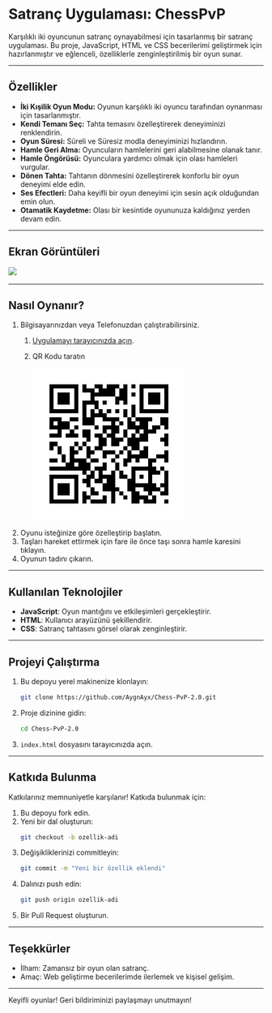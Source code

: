 # Satranç Uygulaması: ChessPvP

Karşılıklı iki oyuncunun satranç oynayabilmesi için tasarlanmış bir satranç uygulaması. Bu proje, JavaScript, HTML ve CSS becerilerimi geliştirmek için hazırlanmıştır ve eğlenceli, özelliklerle zenginleştirilmiş bir oyun sunar.

---

## Özellikler

- **İki Kışilik Oyun Modu:** Oyunun karşılıklı iki oyuncu tarafından oynanması için tasarlanmıştır.
- **Kendi Temanı Seç:** Tahta temasını özelleştirerek deneyiminizi renklendirin.
- **Oyun Süresi:** Süreli ve Süresiz modla deneyiminizi hızlandırın.
- **Hamle Geri Alma:** Oyuncuların hamlelerini geri alabilmesine olanak tanır.
- **Hamle Öngörüsü:** Oyunculara yardımcı olmak için olası hamleleri vurgular.
- **Dönen Tahta:** Tahtanın dönmesini özelleştirerek konforlu bir oyun deneyimi elde edin.
- **Ses Efectleri:** Daha keyifli bir oyun deneyimi için sesin açık olduğundan emin olun.
- **Otamatik Kaydetme:** Olası bir kesintide oyununuza kaldığınız yerden devam edin.

---

## Ekran Görüntüleri

![](https://github.com/AygnAyx/Chess-PvP-2.0/blob/main/ChessPvP.gif)

---

## Nasıl Oynanır?

1. Bilgisayarınızdan veya Telefonuzdan çalıştırabilirsiniz.
   1. [Uygulamayı tarayıcınızda açın](https://aygnayx.github.io/Chess-PvP-2.0/).
   2. QR Kodu taratın
   
      ![](https://github.com/AygnAyx/Chess-PvP-2.0/blob/main/qrcode.png)
2. Oyunu isteğinize göre özelleştirip başlatın.
3. Taşları hareket ettirmek için fare ile önce taşı sonra hamle karesini tıklayın.
4. Oyunun tadını çıkarın.

---

## Kullanılan Teknolojiler

- **JavaScript**: Oyun mantığını ve etkileşimleri gerçekleştirir.
- **HTML**: Kullanıcı arayüzünü şekillendirir.
- **CSS**: Satranç tahtasını görsel olarak zenginleştirir.

---

## Projeyi Çalıştırma

1. Bu depoyu yerel makinenize klonlayın:
   ```bash
   git clone https://github.com/AygnAyx/Chess-PvP-2.0.git
   ```
2. Proje dizinine gidin:
   ```bash
   cd Chess-PvP-2.0
   ```
3. `index.html` dosyasını tarayıcınızda açın.

---

## Katkıda Bulunma

Katkılarınız memnuniyetle karşılanır! Katkıda bulunmak için:

1. Bu depoyu fork edin.
2. Yeni bir dal oluşturun:
   ```bash
   git checkout -b ozellik-adi
   ```
3. Değişikliklerinizi commitleyin:
   ```bash
   git commit -m "Yeni bir özellik eklendi"
   ```
4. Dalınızı push edin:
   ```bash
   git push origin ozellik-adi
   ```
5. Bir Pull Request oluşturun.

---

## Teşekkürler

- İlham: Zamansız bir oyun olan satranç.
- Amaç: Web geliştirme becerilerimde ilerlemek ve kişisel gelişim.

---

Keyifli oyunlar! Geri bildiriminizi paylaşmayı unutmayın!

